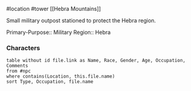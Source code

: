 #location #tower [[Hebra Mountains]]

Small military outpost stationed to protect the Hebra region.

Primary-Purpose:: Military
Region:: Hebra

### Characters
```dataview
table without id file.link as Name, Race, Gender, Age, Occupation, Comments
from #npc
where contains(Location, this.file.name)
sort Type, Occupation, file.name
```

